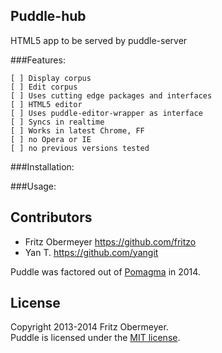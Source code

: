## Puddle-hub

HTML5 app to be served by puddle-server


###Features:    

    [ ] Display corpus
    [ ] Edit corpus
    [ ] Uses cutting edge packages and interfaces
    [ ] HTML5 editor
    [ ] Uses puddle-editor-wrapper as interface
    [ ] Syncs in realtime
    [ ] Works in latest Chrome, FF
    [ ] no Opera or IE
    [ ] no previous versions tested    
    
###Installation:
    
    
###Usage:    
                                        

## Contributors

- Fritz Obermeyer <https://github.com/fritzo>
- Yan T. <https://github.com/yangit>

Puddle was factored out of [Pomagma](https://github.com/fritzo/pomagma) in 2014.

## License

Copyright 2013-2014 Fritz Obermeyer.<br/>
Puddle is licensed under the [MIT license](/LICENSE).